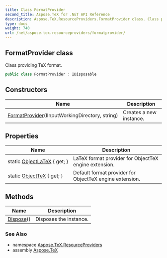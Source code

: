 ```yaml
---
title: Class FormatProvider
second_title: Aspose.TeX for .NET API Reference
description: Aspose.TeX.ResourceProviders.FormatProvider class. Class providing TeX format
type: docs
weight: 740
url: /net/aspose.tex.resourceproviders/formatprovider/
---
```

## FormatProvider class

Class providing TeX format.

```csharp
public class FormatProvider : IDisposable
```

## Constructors

| Name | Description |
| --- | --- |
| [FormatProvider](formatprovider/)(IInputWorkingDirectory, string) | Creates a new instance. |

## Properties

| Name | Description |
| --- | --- |
| static [ObjectLaTeX](../../aspose.tex.resourceproviders/formatprovider/objectlatex/) { get; } | LaTeX format provider for ObjectTeX engine extension. |
| static [ObjectTeX](../../aspose.tex.resourceproviders/formatprovider/objecttex/) { get; } | Default format provider for ObjectTeX engine extension. |

## Methods

| Name | Description |
| --- | --- |
| [Dispose](../../aspose.tex.resourceproviders/formatprovider/dispose/)() | Disposes the instance. |

### See Also

* namespace [Aspose.TeX.ResourceProviders](../../aspose.tex.resourceproviders/)
* assembly [Aspose.TeX](../../)


